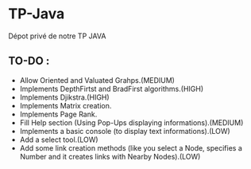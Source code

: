 TP-Java
=======

Dépot privé de notre TP JAVA

TO-DO :
-------

- Allow Oriented and Valuated Grahps.(MEDIUM)
- Implements DepthFirtst and BradFirst algorithms.(HIGH)
- Implements Djikstra.(HIGH)
- Implements Matrix creation.
- Implements Page Rank.
- Fill Help section (Using Pop-Ups displaying informations).(MEDIUM)
- Implements a basic console (to display text informations).(LOW)
- Add a select tool.(LOW)
- Add some link creation methods (like you select a Node, specifies a Number and it creates links with Nearby Nodes).(LOW)
